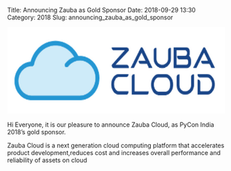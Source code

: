 Title: Announcing Zauba as Gold Sponsor
Date: 2018-09-29 13:30
Category: 2018
Slug: announcing_zauba_as_gold_sponsor

<p class="text-center">
	<a href="#" target="_blank">
		<img src="https://raw.githubusercontent.com/pythonindia/inpycon2018/master/img/sponsors/zaubacloud.png" alt="Zauba Cloud" height="200"/>
	</a>
</p>

Hi Everyone, it is our pleasure to announce Zauba Cloud, as PyCon India 2018’s gold sponsor.
<!-- PELICAN_END_SUMMARY -->

Zauba Cloud is a next generation cloud computing platform that accelerates product development,reduces cost and increases overall performance and reliability of assets on cloud
